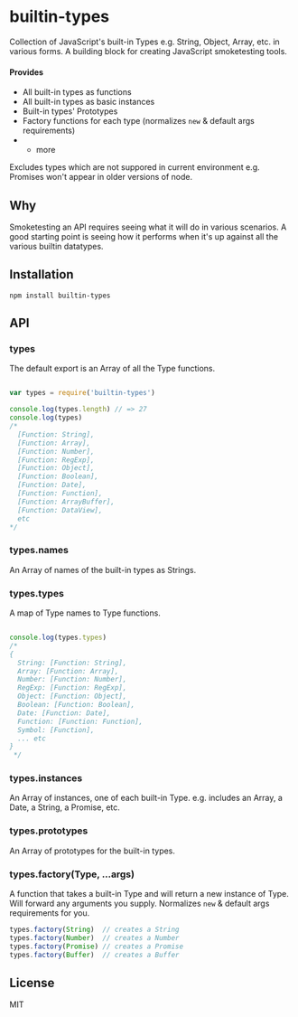 # builtin-types

Collection of JavaScript's built-in Types e.g. String, Object, Array,
etc. in various forms. A building block for creating JavaScript smoketesting
tools.

#### Provides

* All built-in types as functions
* All built-in types as basic instances
* Built-in types' Prototypes
* Factory functions for each type (normalizes `new` & default args
  requirements)
* + more

Excludes types which are not suppored in current environment e.g.
Promises won't appear in older versions of node.

## Why

Smoketesting an API requires seeing what it will do in various
scenarios. A good starting point is seeing how it performs
when it's up against all the various builtin datatypes.

## Installation

```
npm install builtin-types
```

## API

### types

The default export is an Array of all the Type functions.

```js

var types = require('builtin-types')

console.log(types.length) // => 27
console.log(types)
/*
  [Function: String],
  [Function: Array],
  [Function: Number],
  [Function: RegExp],
  [Function: Object],
  [Function: Boolean],
  [Function: Date],
  [Function: Function],
  [Function: ArrayBuffer],
  [Function: DataView],
  etc
*/

```

### types.names

An Array of names of the built-in types as Strings.

### types.types

A map of Type names to Type functions.

```js

console.log(types.types)
/*
{
  String: [Function: String],
  Array: [Function: Array],
  Number: [Function: Number],
  RegExp: [Function: RegExp],
  Object: [Function: Object],
  Boolean: [Function: Boolean],
  Date: [Function: Date],
  Function: [Function: Function],
  Symbol: [Function],
  ... etc
}
 */

```

### types.instances

An Array of instances, one of each built-in Type. e.g. includes an
Array, a Date, a String, a Promise, etc.

### types.prototypes

An Array of prototypes for the built-in types.

### types.factory(Type, ...args)

A function that takes a built-in Type and will return a new instance
of Type. Will forward any arguments you supply. Normalizes `new` & default args
requirements for you.

```js
types.factory(String)  // creates a String
types.factory(Number)  // creates a Number
types.factory(Promise) // creates a Promise
types.factory(Buffer)  // creates a Buffer
```

## License

MIT
